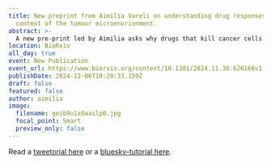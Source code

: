 ```yaml
---
title: New preprint from Aimilia Vareli on understanding drug responses in the
  context of the tumour microenvrionment.
abstract: >-
  A new pre-print led by Aimilia asks why drugs that kill cancer cells in blood don't kill them in lymph nodes? How we can fix that?
location: BioRxiv
all_day: true
event: New Publication
event_url: https://www.biorxiv.org/content/10.1101/2024.11.30.626166v1
publishDate: 2024-12-06T18:20:33.159Z
draft: false
featured: false
author: aimilia
image:
  filename: geib9u1x0aailp0.jpg
  focal_point: Smart
  preview_only: false
---
```

Read a [tweetorial here](https://x.com/SiFTW/status/1865085919037980998) or a [bluesky-tutorial here](https://bsky.app/profile/mitchell.science/post/3lcns7h3qds2p).
